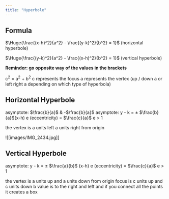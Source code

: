 ```yaml
---
title: "Hyperbole"
---
```

## Formula

$\Huge{\frac{(x-h)^2}{a^2} - \frac{(y-k)^2}{b^2} = 1}$  (horizontal hyperbole)

$\Huge{\frac{(y-k)^2}{a^2} - \frac{(x-h)^2}{b^2} = 1}$ (vertical hyperbole)

**Reminder: go opposite way of the values in the brackets**

c$^2$ = a$^2$ + b$^2$ 
c represents the focus
a represents the vertex (up / down a or left right a depending on which type of hyperbola)

## Horizontal Hyperbole

asymptote: $\frac{b}{a}$ & -$\frac{b}{a}$
asymptote:  y - k = $\pm$ $\frac{b}{a}$(x-h) 
e (eccentricity) = $\frac{c}{a}$
e > 1

the vertex is a units left a units right from origin

![[images/IMG_2434.jpg]]

## Vertical Hyperbole

asymptote:
y - k = $\pm$ $\frac{a}{b}$ (x-h)
e (eccentricity) = $\frac{c}{a}$
e > 1

the vertex is a units up and a units down from origin
focus is c units up and c units down
b value is to the right and left and if you connect all the points it creates a box
